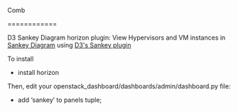 Comb

============

D3 Sankey Diagram horizon plugin:
View Hypervisors and VM instances in [Sankey Diagram](http://en.wikipedia.org/wiki/Sankey_diagram) using [D3's Sankey plugin](https://github.com/d3/d3-plugins/tree/master/sankey)


To install
- install horizon

Then, edit your openstack_dashboard/dashboards/admin/dashboard.py file:
- add ‘sankey’ to panels tuple;

